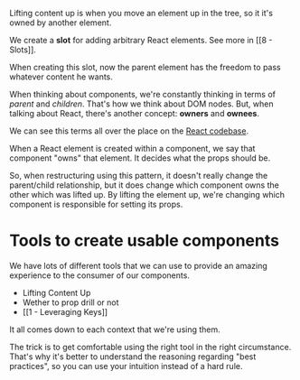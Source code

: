 Lifting content up is when you move an element up in the tree, so it it's owned by another element.

We create a **slot** for adding arbitrary React elements. See more in [[8 - Slots]].

When creating this slot, now the parent element has the freedom to pass whatever content he wants.

When thinking about components, we're constantly thinking in terms of *parent* and *children*. That's how we think about DOM nodes. But, when talking about React, there's another concept: **owners** and **ownees**.

We can see this terms all over the place on the [React codebase](https://github.com/facebook/react/search?q=owner).

When a React element is created within a component, we say that component "owns" that element. It decides what the props should be.

So, when restructuring using this pattern, it doesn't really change the parent/child relationship, but it does change which component owns the other which was lifted up. By lifting the element up, we're changing which component is responsible for setting its props.


# Tools to create usable components

We have lots of different tools that we can use to provide an amazing experience to the consumer of our components. 

- Lifting Content Up
- Wether to prop drill or not
- [[1 - Leveraging Keys]]

It all comes down to each context that we're using them.

The trick is to get comfortable using the right tool in the right circumstance. That's why it's better to understand the reasoning regarding "best practices", so you can use your intuition instead of a hard rule.